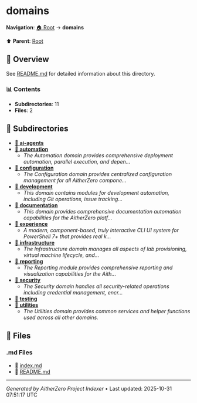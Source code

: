 # domains

**Navigation**: [🏠 Root](../index.md) → **domains**

⬆️ **Parent**: [Root](../index.md)

## 📖 Overview

See [README.md](./README.md) for detailed information about this directory.

### 📊 Contents

- **Subdirectories**: 11
- **Files**: 2

## 📁 Subdirectories

- [📂 **ai-agents**](./ai-agents/index.md)
- [📂 **automation**](./automation/index.md)
  - *The Automation domain provides comprehensive deployment automation, parallel execution, and depen...*
- [📂 **configuration**](./configuration/index.md)
  - *The Configuration domain provides centralized configuration management for all AitherZero compone...*
- [📂 **development**](./development/index.md)
  - *This domain contains modules for development automation, including Git operations, issue tracking...*
- [📂 **documentation**](./documentation/index.md)
  - *This domain provides comprehensive documentation automation capabilities for the AitherZero platf...*
- [📂 **experience**](./experience/index.md)
  - *A modern, component-based, truly interactive CLI UI system for PowerShell 7+ that provides real k...*
- [📂 **infrastructure**](./infrastructure/index.md)
  - *The Infrastructure domain manages all aspects of lab provisioning, virtual machine lifecycle, and...*
- [📂 **reporting**](./reporting/index.md)
  - *The Reporting module provides comprehensive reporting and visualization capabilities for the Aith...*
- [📂 **security**](./security/index.md)
  - *The Security domain handles all security-related operations including credential management, encr...*
- [📂 **testing**](./testing/index.md)
- [📂 **utilities**](./utilities/index.md)
  - *The Utilities domain provides common services and helper functions used across all other domains.*

## 📄 Files

### .md Files

- 📝 [index.md](./index.md)
- 📝 [README.md](./README.md)

---

*Generated by AitherZero Project Indexer* • Last updated: 2025-10-31 07:51:17 UTC

